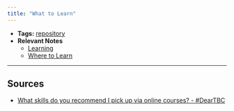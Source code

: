 ```yaml
---
title: "What to Learn"
---
```


- **Tags:** [repository](notes/por/repository.md)
- **Relevant Notes**
	- [Learning](moc/ltc.md)
	- [Where to Learn](notes/perdev/ltc/where-to-learn.md)



---

## Sources
- [What skills do you recommend I pick up via online courses? - #DearTBC](https://www.thebumpycareer.com/blog/2020/7/2/what-skills-do-you-recommend-i-pick-up-via-online-courses-deartbc)